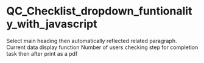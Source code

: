 # QC_Checklist_dropdown_funtionality_with_javascript
Select main heading then automatically reflected related paragraph.  
Current data display function
Number of users checking step for completion task then after print as a pdf
